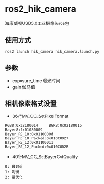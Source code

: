 # ros2_hik_camera

海康威视USB3.0工业摄像头ros包

## 使用方式

```
ros2 launch hik_camera hik_camera.launch.py
```

## 参数

- exposure_time 曝光时间
- gain          伽马值

## 相机像素格式设置
- 36行MV_CC_SetPixelFormat 
```
RGB8:0x02180014     BGR8:0x02180015
Bayer8:0x01080009   
Bayer_RG_10:0x0110000d
Bayer_RG_10_Packed:0x010C0027
Bayer_RG_12:0x01100011  
Bayer_RG_12_Packed:0x010C002B
```
- 40行MV_CC_SetBayerCvtQuality
```
0: 最邻近
1: 均衡
2: 最优化
```




